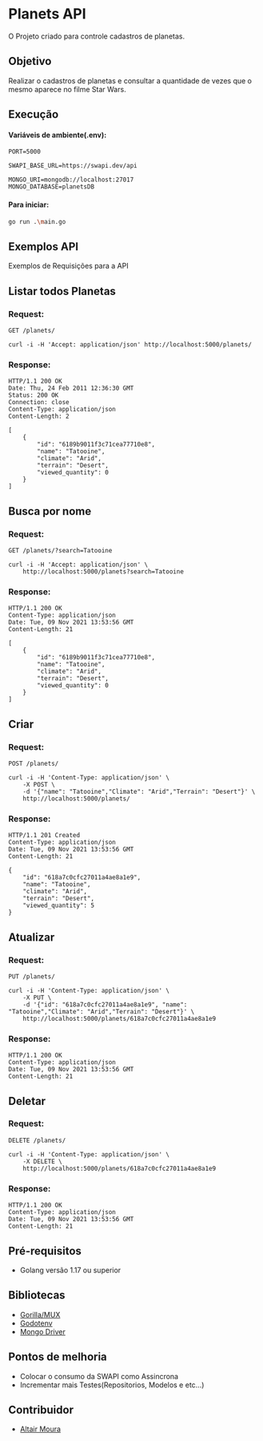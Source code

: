 # Planets API

O Projeto criado para controle cadastros de planetas.

## Objetivo

Realizar o cadastros de planetas e consultar a quantidade de vezes que o mesmo aparece no filme Star Wars.

## Execução

#### Variáveis de ambiente(.env):

```
PORT=5000

SWAPI_BASE_URL=https://swapi.dev/api

MONGO_URI=mongodb://localhost:27017
MONGO_DATABASE=planetsDB
```
#### Para iniciar:
```bash
go run .\main.go
```
## Exemplos API

Exemplos de Requisições para a API

## Listar todos Planetas

### Request:

`GET /planets/`

    curl -i -H 'Accept: application/json' http://localhost:5000/planets/

### Response:

    HTTP/1.1 200 OK
    Date: Thu, 24 Feb 2011 12:36:30 GMT
    Status: 200 OK
    Connection: close
    Content-Type: application/json
    Content-Length: 2

    [
        {
            "id": "6189b9011f3c71cea77710e8",
            "name": "Tatooine",
            "climate": "Arid",
            "terrain": "Desert",
            "viewed_quantity": 0
        }
    ]

## Busca por nome

### Request:

`GET /planets/?search=Tatooine`

    curl -i -H 'Accept: application/json' \
        http://localhost:5000/planets?search=Tatooine

### Response:

    HTTP/1.1 200 OK
    Content-Type: application/json
    Date: Tue, 09 Nov 2021 13:53:56 GMT
    Content-Length: 21

    [
        {
            "id": "6189b9011f3c71cea77710e8",
            "name": "Tatooine",
            "climate": "Arid",
            "terrain": "Desert",
            "viewed_quantity": 0
        }
    ]

## Criar

### Request:

`POST /planets/`

    curl -i -H 'Content-Type: application/json' \
        -X POST \
        -d '{"name": "Tatooine","Climate": "Arid","Terrain": "Desert"}' \
        http://localhost:5000/planets/

### Response:

    HTTP/1.1 201 Created
    Content-Type: application/json
    Date: Tue, 09 Nov 2021 13:53:56 GMT
    Content-Length: 21

    {
        "id": "618a7c0cfc27011a4ae8a1e9",
        "name": "Tatooine",
        "climate": "Arid",
        "terrain": "Desert",
        "viewed_quantity": 5
    }

## Atualizar 

### Request:

`PUT /planets/`

    curl -i -H 'Content-Type: application/json' \
        -X PUT \
        -d '{"id": "618a7c0cfc27011a4ae8a1e9", "name": "Tatooine","Climate": "Arid","Terrain": "Desert"}' \
        http://localhost:5000/planets/618a7c0cfc27011a4ae8a1e9

### Response:

    HTTP/1.1 200 OK
    Content-Type: application/json
    Date: Tue, 09 Nov 2021 13:53:56 GMT
    Content-Length: 21

## Deletar

### Request:

`DELETE /planets/`

    curl -i -H 'Content-Type: application/json' \
        -X DELETE \
        http://localhost:5000/planets/618a7c0cfc27011a4ae8a1e9

### Response:

    HTTP/1.1 200 OK
    Content-Type: application/json
    Date: Tue, 09 Nov 2021 13:53:56 GMT
    Content-Length: 21

## Pré-requisitos

* Golang versão 1.17 ou superior


## Bibliotecas 

* [Gorilla/MUX](https://github.com/gorilla/mux)
* [Godotenv](github.com/joho/godotenv)
* [Mongo Driver](go.mongodb.org/mongo-driver)

## Pontos de melhoria

* Colocar o consumo da SWAPI como Assincrona
* Incrementar mais Testes(Repositorios, Modelos e etc...)

## Contribuidor

* [Altair Moura](https://github.com/alltairr)
